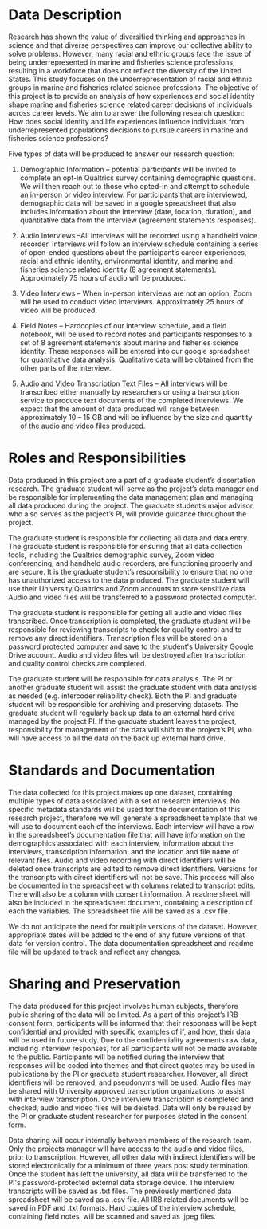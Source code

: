 # Data Description
Research has shown the value of diversified thinking and approaches in science and that diverse perspectives can improve our collective ability to solve problems. However, many racial and ethnic groups face the issue of being underrepresented in marine and fisheries science professions, resulting in a workforce that does not reflect the diversity of the United States. This study focuses on the underrepresentation of racial and ethnic groups in marine and fisheries related science professions. The objective of this project is to provide an analysis of how experiences and social identity shape marine and fisheries science related career decisions of individuals across career levels. We aim to answer the following research question: 
How does social identity and life experiences influence individuals from underrepresented populations decisions to pursue careers in marine and fisheries science professions?

Five types of data will be produced to answer our research question: 
1.	Demographic Information – potential participants will be invited to complete an opt-in Qualtrics survey containing demographic questions. We will then reach out to those who opted-in and attempt to schedule an in-person or video interview. For participants that are interviewed, demographic data will be saved in a google spreadsheet that also includes information about the interview (date, location, duration), and quantitative data from the interview (agreement statements responses).

2.	Audio Interviews –All interviews will be recorded using a handheld voice recorder. Interviews will follow an interview schedule containing a series of open-ended questions about the participant’s career experiences, racial and ethnic identity, environmental identity, and marine and fisheries science related identity (8 agreement statements). Approximately 75 hours of audio will be produced.

3.	Video Interviews – When in-person interviews are not an option, Zoom will be used to conduct video interviews. Approximately 25 hours of video will be produced.

4.	Field Notes – Hardcopies of our interview schedule, and a field notebook, will be used to record notes and participants responses to a set of 8 agreement statements about marine and fisheries science identity. These responses will be entered into our google spreadsheet for quantitative data analysis. Qualitative data will be obtained from the other parts of the interview. 

5.	Audio and Video Transcription Text Files – All interviews will be transcribed either manually by researchers or using a transcription service to produce text documents of the completed interviews. 
We expect that the amount of data produced will range between approximately 10 – 15 GB and will be influence by the size and quantity of the audio and video files produced.

# Roles and Responsibilities
Data produced in this project are a part of a graduate student’s dissertation research. The graduate student will serve as the project’s data manager and be responsible for implementing the data management plan and managing all data produced during the project. The graduate student’s major advisor, who also serves as the project’s PI, will provide guidance throughout the project. 

The graduate student is responsible for collecting all data and data entry. The graduate student is responsible for ensuring that all data collection tools, including the Qualtrics demographic survey, Zoom video conferencing, and handheld audio recorders, are functioning properly and are secure. It is the graduate student’s responsibility to ensure that no one has unauthorized access to the data produced. The graduate student will use their University Qualtrics and Zoom accounts to store sensitive data. Audio and video files will be transferred to a password protected computer.

The graduate student is responsible for getting all audio and video files transcribed. Once transcription is completed, the graduate student will be responsible for reviewing transcripts to check for quality control and to remove any direct identifiers. Transcription files will be stored on a password protected computer and save to the student's University Google Drive account. Audio and video files will be destroyed after transcription and quality control checks are completed.

The graduate student will be responsible for data analysis. The PI or another graduate student will assist the graduate student with data analysis as needed (e.g. intercoder reliability check). Both the PI and graduate student will be responsible for archiving and preserving datasets. The graduate student will regularly back up data to an external hard drive managed by the project PI. If the graduate student leaves the project, responsibility for management of the data will shift to the project’s PI, who will have access to all the data on the back up external hard drive.

# Standards and Documentation
The data collected for this project makes up one dataset, containing multiple types of data associated with a set of research interviews. No specific metadata standards will be used for the documentation of this research project, therefore we will generate a spreadsheet template that we will use to document each of the interviews. Each interview will have a row in the spreadsheet’s documentation file that will have information on the demographics associated with each interview, information about the interviews, transcription information, and the location and file name of relevant files. Audio and video recording with direct identifiers will be deleted once transcripts are edited to remove direct identifiers. Versions for the transcripts with direct identifiers will not be save. This process will also be documented in the spreadsheet with columns related to transcript edits. There will also be a column with consent information. A readme sheet will also be included in the spreadsheet document, containing a description of each the variables. The spreadsheet file will be saved as a .csv file.

We do not anticipate the need for multiple versions of the dataset. However, appropriate dates will be added to the end of any future versions of that data for version control. The data documentation spreadsheet and readme file will be updated to track and reflect any changes.

# Sharing and Preservation
The data produced for this project involves human subjects, therefore public sharing of the data will be limited. As a part of this project’s IRB consent form, participants will be informed that their responses will be kept confidential and provided with specific examples of if, and how, their data will be used in future study. Due to the confidentiality agreements raw data, including interview responses, for all participants will not be made available to the public. Participants will be notified during the interview that responses will be coded into themes and that direct quotes may be used in publications by the PI or graduate student researcher. However, all direct identifiers will be removed, and pseudonyms will be used. Audio files may be shared with University approved transcription organizations to assist with interview transcription. Once interview transcription is completed and checked, audio and video files will be deleted. Data will only be reused by the PI or graduate student researcher for purposes stated in the consent form.

Data sharing will occur internally between members of the research team. Only the projects manager will have access to the audio and video files, prior to transcription. However, all other data with indirect identifiers will be stored electronically for a minimum of three years post study termination. Once the student has left the university, all data will be transferred to the PI's password-protected external data storage device. The interview transcripts will be saved as .txt files. The previously mentioned data spreadsheet will be saved as a .csv file. All IRB related documents will be saved in PDF and .txt formats. Hard copies of the interview schedule, containing field notes, will be scanned and saved as .jpeg files.

